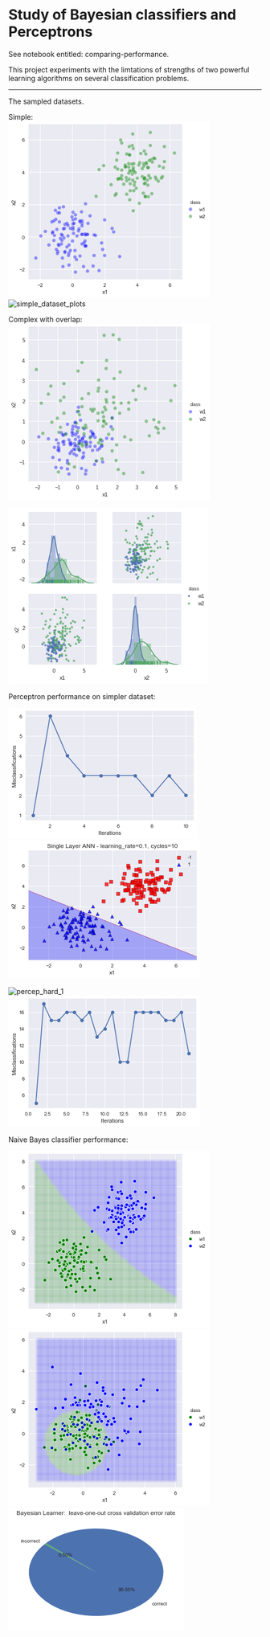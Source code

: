 # Study of Bayesian classifiers and Perceptrons 

See notebook entitled: comparing-performance.

This project experiments with the limtations of strengths of two powerful learning algorithms on several classification problems.  

---- 

The sampled datasets.

Simple:  
![simple_dataset](images/simple-dataset.png)      
![simple_dataset_plots](images/simple-histo.png)     

 
Complex with overlap:    
![sampled1_1](images/sam2.png)    


![sampled1_2](images/sam1.png)    
   

Perceptron performance on simpler dataset: 

![percep1-1](images/percept-1-1.png)      
![percep1](images/percep-1.png)   

![percep_hard_1](images/percep_hard-1.png)    
![percep_hard_1_error](images/percep_hard_1_error.png)    


Naive Bayes classifier performance:  


![naive](images/naive.png)      
![naive-2](images/bayes-hard-1.png)     
![naive-err](images/naive-err.png)      

